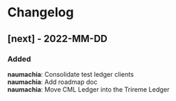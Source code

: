 # Changelog

## [next] - 2022-MM-DD

### Added

**naumachia**: Consolidate test ledger clients  
**naumachia**: Add roadmap doc  
**naumachia**: Move CML Ledger into the Trireme Ledger
